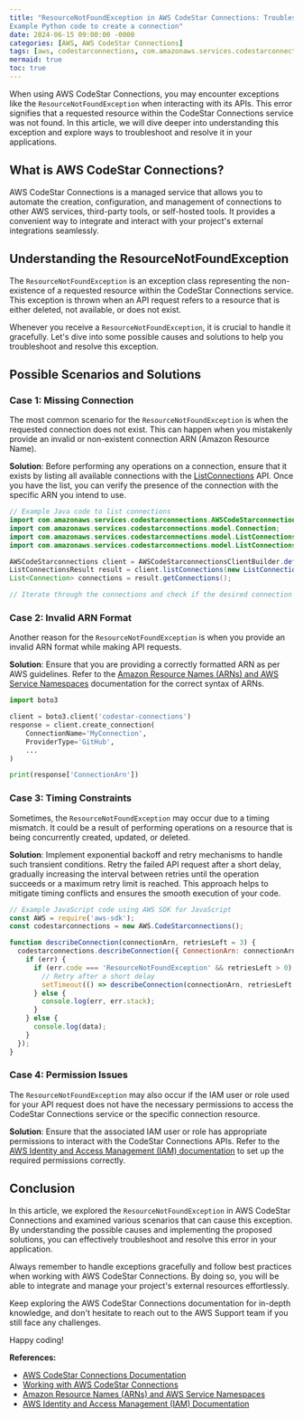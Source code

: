 ```yaml
---
title: "ResourceNotFoundException in AWS CodeStar Connections: Troubleshooting and Solutions
Example Python code to create a connection"
date: 2024-06-15 09:00:00 -0000
categories: [AWS, AWS CodeStar Connections]
tags: [aws, codestarconnections, com.amazonaws.services.codestarconnections.model]
mermaid: true
toc: true
---
```



When using AWS CodeStar Connections, you may encounter exceptions like the `ResourceNotFoundException` when interacting with its APIs. This error signifies that a requested resource within the CodeStar Connections service was not found. In this article, we will dive deeper into understanding this exception and explore ways to troubleshoot and resolve it in your applications.

## What is AWS CodeStar Connections?
AWS CodeStar Connections is a managed service that allows you to automate the creation, configuration, and management of connections to other AWS services, third-party tools, or self-hosted tools. It provides a convenient way to integrate and interact with your project's external integrations seamlessly.

## Understanding the ResourceNotFoundException
The `ResourceNotFoundException` is an exception class representing the non-existence of a requested resource within the CodeStar Connections service. This exception is thrown when an API request refers to a resource that is either deleted, not available, or does not exist.

Whenever you receive a `ResourceNotFoundException`, it is crucial to handle it gracefully. Let's dive into some possible causes and solutions to help you troubleshoot and resolve this exception.

## Possible Scenarios and Solutions
### Case 1: Missing Connection
The most common scenario for the `ResourceNotFoundException` is when the requested connection does not exist. This can happen when you mistakenly provide an invalid or non-existent connection ARN (Amazon Resource Name).

**Solution**: Before performing any operations on a connection, ensure that it exists by listing all available connections with the [ListConnections](https://docs.aws.amazon.com/codestar-connections/latest/APIReference/API_ListConnections.html) API. Once you have the list, you can verify the presence of the connection with the specific ARN you intend to use.

```java
// Example Java code to list connections
import com.amazonaws.services.codestarconnections.AWSCodeStarconnections;
import com.amazonaws.services.codestarconnections.model.Connection;
import com.amazonaws.services.codestarconnections.model.ListConnectionsRequest;
import com.amazonaws.services.codestarconnections.model.ListConnectionsResult;

AWSCodeStarconnections client = AWSCodeStarconnectionsClientBuilder.defaultClient();
ListConnectionsResult result = client.listConnections(new ListConnectionsRequest());
List<Connection> connections = result.getConnections();

// Iterate through the connections and check if the desired connection exists.
```

### Case 2: Invalid ARN Format
Another reason for the `ResourceNotFoundException` is when you provide an invalid ARN format while making API requests.

**Solution**: Ensure that you are providing a correctly formatted ARN as per AWS guidelines. Refer to the [Amazon Resource Names (ARNs) and AWS Service Namespaces](https://docs.aws.amazon.com/general/latest/gr/aws-arns-and-namespaces.html) documentation for the correct syntax of ARNs.

```python
import boto3

client = boto3.client('codestar-connections')
response = client.create_connection(
    ConnectionName='MyConnection',
    ProviderType='GitHub',
    ...
)

print(response['ConnectionArn'])
```

### Case 3: Timing Constraints
Sometimes, the `ResourceNotFoundException` may occur due to a timing mismatch. It could be a result of performing operations on a resource that is being concurrently created, updated, or deleted.

**Solution**: Implement exponential backoff and retry mechanisms to handle such transient conditions. Retry the failed API request after a short delay, gradually increasing the interval between retries until the operation succeeds or a maximum retry limit is reached. This approach helps to mitigate timing conflicts and ensures the smooth execution of your code.

```javascript
// Example JavaScript code using AWS SDK for JavaScript
const AWS = require('aws-sdk');
const codestarconnections = new AWS.CodeStarconnections();

function describeConnection(connectionArn, retriesLeft = 3) {
  codestarconnections.describeConnection({ ConnectionArn: connectionArn }, (err, data) => {
    if (err) {
      if (err.code === 'ResourceNotFoundException' && retriesLeft > 0) {
        // Retry after a short delay
        setTimeout(() => describeConnection(connectionArn, retriesLeft - 1), 1000);
      } else {
        console.log(err, err.stack);
      }
    } else {
      console.log(data);
    }
  });
}
```

### Case 4: Permission Issues
The `ResourceNotFoundException` may also occur if the IAM user or role used for your API request does not have the necessary permissions to access the CodeStar Connections service or the specific connection resource.

**Solution**: Ensure that the associated IAM user or role has appropriate permissions to interact with the CodeStar Connections APIs. Refer to the [AWS Identity and Access Management (IAM) documentation](https://docs.aws.amazon.com/IAM/latest/UserGuide/id_roles.html) to set up the required permissions correctly.

## Conclusion
In this article, we explored the `ResourceNotFoundException` in AWS CodeStar Connections and examined various scenarios that can cause this exception. By understanding the possible causes and implementing the proposed solutions, you can effectively troubleshoot and resolve this error in your application.

Always remember to handle exceptions gracefully and follow best practices when working with AWS CodeStar Connections. By doing so, you will be able to integrate and manage your project's external resources effortlessly.

Keep exploring the AWS CodeStar Connections documentation for in-depth knowledge, and don't hesitate to reach out to the AWS Support team if you still face any challenges.

Happy coding!

**References:**
- [AWS CodeStar Connections Documentation](https://docs.aws.amazon.com/codestar-connections/latest/APIReference/Welcome.html)
- [Working with AWS CodeStar Connections](https://docs.aws.amazon.com/codestar-connections/latest/APIReference/Welcome.html)
- [Amazon Resource Names (ARNs) and AWS Service Namespaces](https://docs.aws.amazon.com/general/latest/gr/aws-arns-and-namespaces.html)
- [AWS Identity and Access Management (IAM) Documentation](https://docs.aws.amazon.com/IAM/latest/UserGuide/id_roles.html)